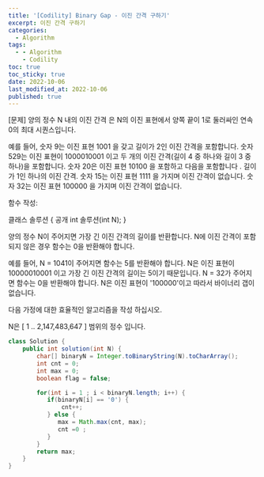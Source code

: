 ```yaml
---
title: '[Codility] Binary Gap - 이진 간격 구하기'
excerpt: 이진 간격 구하기
categories:
  - Algorithm
tags:
  - - Algorithm
    - Codility
toc: true
toc_sticky: true
date: 2022-10-06
last_modified_at: 2022-10-06
published: true
---
```




[문제]
양의 정수 N 내의 이진 간격 은 N의 이진 표현에서 양쪽 끝이 1로 둘러싸인 연속 0의 최대 시퀀스입니다.

예를 들어, 숫자 9는 이진 표현 1001 을 갖고 길이가 2인 이진 간격을 포함합니다. 숫자 529는 이진 표현이 1000010001 이고 두 개의 이진 간격(길이 4 중 하나와 길이 3 중 하나)을 포함합니다. 숫자 20은 이진 표현 10100 을 포함하고 다음을 포함합니다 . 길이가 1인 하나의 이진 간격. 숫자 15는 이진 표현 1111 을 가지며 이진 간격이 없습니다. 숫자 32는 이진 표현 100000 을 가지며 이진 간격이 없습니다.

함수 작성:

클래스 솔루션 { 공개 int 솔루션(int N); }

양의 정수 N이 주어지면 가장 긴 이진 간격의 길이를 반환합니다. N에 이진 간격이 포함되지 않은 경우 함수는 0을 반환해야 합니다.

예를 들어, N = 1041이 주어지면 함수는 5를 반환해야 합니다. N은 이진 표현이 10000010001 이고 가장 긴 이진 간격의 길이는 5이기 때문입니다. N = 32가 주어지면 함수는 0을 반환해야 합니다. N은 이진 표현이 '100000'이고 따라서 바이너리 갭이 없습니다.

다음 가정에 대한 효율적인 알고리즘을 작성 하십시오.

N은 [ 1 .. 2,147,483,647 ] 범위의 정수 입니다.

```java
class Solution {
    public int solution(int N) {
        char[] binaryN = Integer.toBinaryString(N).toCharArray();
        int cnt = 0;
        int max = 0;
        boolean flag = false;

        for(int i = 1 ; i < binaryN.length; i++) {
           if(binaryN[i] == '0') {
               cnt++;
           } else {
              max = Math.max(cnt, max);
              cnt =0 ;
           }
        }
        return max;
    }
}
```
